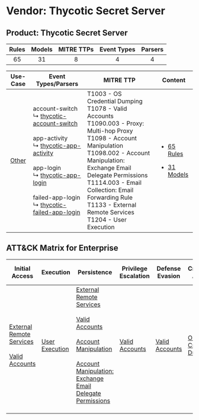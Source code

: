 Vendor: Thycotic Secret Server
==============================
Product: Thycotic Secret Server
-------------------------------
| Rules | Models | MITRE TTPs | Event Types | Parsers |
|:-----:|:------:|:----------:|:-----------:|:-------:|
|  65   |   31   |     8      |      4      |    4    |

|                Use-Case                | Event Types/Parsers                                                                                                                                                                                                                                                                                                                                                                                               | MITRE TTP                                                                                                                                                                                                                                                                                                                       | Content                                                                                                                          |
|:--------------------------------------:| ----------------------------------------------------------------------------------------------------------------------------------------------------------------------------------------------------------------------------------------------------------------------------------------------------------------------------------------------------------------------------------------------------------------- | ------------------------------------------------------------------------------------------------------------------------------------------------------------------------------------------------------------------------------------------------------------------------------------------------------------------------------- | -------------------------------------------------------------------------------------------------------------------------------- |
| [Other](../../../UseCases/uc_other.md) |  account-switch<br> ↳ [thycotic-account-switch](Parsers/parserContent_thycotic-account-switch.md)<br><br> app-activity<br> ↳ [thycotic-app-activity](Parsers/parserContent_thycotic-app-activity.md)<br><br> app-login<br> ↳ [thycotic-app-login](Parsers/parserContent_thycotic-app-login.md)<br><br> failed-app-login<br> ↳ [thycotic-failed-app-login](Parsers/parserContent_thycotic-failed-app-login.md)<br> | T1003 - OS Credential Dumping<br>T1078 - Valid Accounts<br>T1090.003 - Proxy: Multi-hop Proxy<br>T1098 - Account Manipulation<br>T1098.002 - Account Manipulation: Exchange Email Delegate Permissions<br>T1114.003 - Email Collection: Email Forwarding Rule<br>T1133 - External Remote Services<br>T1204 - User Execution<br> | [<ul><li>65 Rules</li></ul><ul><li>31 Models</li></ul>](Rules_Models/r_m_thycotic_secret_server_thycotic_secret_server_Other.md) |

ATT&CK Matrix for Enterprise
----------------------------
| Initial Access                                                                                                                                   | Execution                                                           | Persistence                                                                                                                                                                                                                                                                                                                                 | Privilege Escalation                                                | Defense Evasion                                                     | Credential Access                                                          | Discovery | Lateral Movement | Collection                                                                                                                                                            | Command and Control                                                                                                                       | Exfiltration | Impact |
| ------------------------------------------------------------------------------------------------------------------------------------------------ | ------------------------------------------------------------------- | ------------------------------------------------------------------------------------------------------------------------------------------------------------------------------------------------------------------------------------------------------------------------------------------------------------------------------------------- | ------------------------------------------------------------------- | ------------------------------------------------------------------- | -------------------------------------------------------------------------- | --------- | ---------------- | --------------------------------------------------------------------------------------------------------------------------------------------------------------------- | ----------------------------------------------------------------------------------------------------------------------------------------- | ------------ | ------ |
| [External Remote Services](https://attack.mitre.org/techniques/T1133)<br><br>[Valid Accounts](https://attack.mitre.org/techniques/T1078)<br><br> | [User Execution](https://attack.mitre.org/techniques/T1204)<br><br> | [External Remote Services](https://attack.mitre.org/techniques/T1133)<br><br>[Valid Accounts](https://attack.mitre.org/techniques/T1078)<br><br>[Account Manipulation](https://attack.mitre.org/techniques/T1098)<br><br>[Account Manipulation: Exchange Email Delegate Permissions](https://attack.mitre.org/techniques/T1098/002)<br><br> | [Valid Accounts](https://attack.mitre.org/techniques/T1078)<br><br> | [Valid Accounts](https://attack.mitre.org/techniques/T1078)<br><br> | [OS Credential Dumping](https://attack.mitre.org/techniques/T1003)<br><br> |           |                  | [Email Collection](https://attack.mitre.org/techniques/T1114)<br><br>[Email Collection: Email Forwarding Rule](https://attack.mitre.org/techniques/T1114/003)<br><br> | [Proxy: Multi-hop Proxy](https://attack.mitre.org/techniques/T1090/003)<br><br>[Proxy](https://attack.mitre.org/techniques/T1090)<br><br> |              |        |